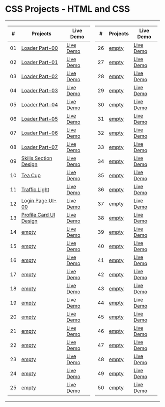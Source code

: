  <!-- # 50 Projects in 50 Days - HTML/CSS and JavaScript -->
 # CSS Projects - HTML and CSS

<!-- This is the main repository for all of the projects in the course.

-   [Course Link](https://www.com/50-Projects-In-50-Days) -->

<table>
<tr>
<td>


|  #  | Projects | Live Demo |
| :-: | --------------------------------------------------------------------------------------------------------------------------- | --------------------------------------------------------------------------------- |
| 01  | [Loader Part-00](https://github.com/Rajat0063/CSS-Projects/tree/main/Loaders/Part-00) | [Live Demo](https://css-loaders-part00-yr.netlify.app/) |
| 02  | [Loader Part-01](https://github.com/Rajat0063/CSS-Projects/tree/main/Loaders/Part-01) | [Live Demo](https://css-loaders-part01-yr.netlify.app/) |
| 03  | [Loader Part-02](https://github.com/Rajat0063/CSS-Projects/tree/main/Loaders/Part-02) | [Live Demo](https://css-loaders-part02-yr.netlify.app/) |
| 04  | [Loader Part-03](https://github.com/Rajat0063/CSS-Projects/tree/main/Loaders/Part-03) | [Live Demo](https://css-loaders-part03-yr.netlify.app/) |
| 05  | [Loader Part-04](https://github.com/Rajat0063/CSS-Projects/tree/main/Loaders/Part-04) | [Live Demo](https://css-loaders-part04-yr.netlify.app/) |
| 06  | [Loader Part-05](https://github.com/Rajat0063/CSS-Projects/tree/main/Loaders/Part-05) | [Live Demo](https://css-loaders-part05-yr.netlify.app/) |
| 07  | [Loader Part-06](https://github.com/Rajat0063/CSS-Projects/tree/main/Loaders/Part-06) | [Live Demo](https://css-loaders-part06-yr.netlify.app/) |
| 08  | [Loader Part-07](https://github.com/Rajat0063/CSS-Projects/tree/main/Loaders/Part-07) | [Live Demo](https://css-loaders-part07-yr.netlify.app/) |
| 09  | [Skills Section Design](https://github.com/Rajat0063/CSS-Projects/tree/main/Skills%20Section%20Design) | [Live Demo](https://css-skills-section-design-yr.netlify.app/) |
| 10  | [Tea Cup](https://github.com/Rajat0063/CSS-Projects/tree/main/Tea%20Cup) | [Live Demo](https://css-tea-cup-yr.netlify.app/) |
| 11  | [Traffic Light](https://github.com/Rajat0063/CSS-Projects/tree/main/Traffic%20Light) | [Live Demo](https://css-traffic-light-yr.netlify.app/) |
| 12  | [Login Page UI-00](https://github.com/Rajat0063/CSS-Projects/tree/main/Login%20Pages/UI-00) | [Live Demo](https://css-login-page-ui-00-yr.netlify.app/) |
| 13  | [Profile Card UI Design](https://github.com/Rajat0063/CSS-Projects/tree/main/Profile%20Card%20UI%20Design) | [Live Demo](https://css-profile-card-ui-design-yr.netlify.app/) |
| 14  | [empty]() | [Live Demo]() |
| 15  | [empty]() | [Live Demo]() |
| 16  | [empty]() | [Live Demo]() |
| 17  | [empty]() | [Live Demo]() |
| 18  | [empty]() | [Live Demo]() |
| 19  | [empty]() | [Live Demo]() |
| 20  | [empty]() | [Live Demo]() |
| 21  | [empty]() | [Live Demo]() |
| 22  | [empty]() | [Live Demo]() |
| 23  | [empty]() | [Live Demo]() |
| 24  | [empty]() | [Live Demo]() |
| 25  | [empty]() | [Live Demo]() |

<!-- **NOTE ON PULL REQUESTS**: All of these projects are part of the course. While I do appreciate people trying to make some things prettier or adding new features, we are only accepting pull requests and looking at issues for bug fixes so that the code stays inline with the course. -->

</td>
<td>

|  #  | Projects | Live Demo |
| :-: | --------------------------------------------------------------------------------------------------------------------------- | --------------------------------------------------------------------------------- |
| 26  | [empty]() | [Live Demo]() |
| 27  | [empty]() | [Live Demo]() |
| 28  | [empty]() | [Live Demo]() |
| 29  | [empty]() | [Live Demo]() |
| 30  | [empty]() | [Live Demo]() |
| 31  | [empty]() | [Live Demo]() |
| 32  | [empty]() | [Live Demo]() |
| 33  | [empty]() | [Live Demo]() |
| 34  | [empty]() | [Live Demo]() |
| 35  | [empty]() | [Live Demo]() |
| 36  | [empty]() | [Live Demo]() |
| 37  | [empty]() | [Live Demo]() |
| 38  | [empty]() | [Live Demo]() |
| 39  | [empty]() | [Live Demo]() |
| 40  | [empty]() | [Live Demo]() |
| 41  | [empty]() | [Live Demo]() |
| 42  | [empty]() | [Live Demo]() |
| 43  | [empty]() | [Live Demo]() |
| 44  | [empty]() | [Live Demo]() |
| 45  | [empty]() | [Live Demo]() |
| 46  | [empty]() | [Live Demo]() |
| 47  | [empty]() | [Live Demo]() |
| 48  | [empty]() | [Live Demo]() |
| 49  | [empty]() | [Live Demo]() |
| 50  | [empty]() | [Live Demo]() |

</td>
</tr>
</table>